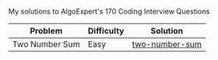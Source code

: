 My solutions to AlgoExpert's 170 Coding Interview Questions

| Problem | Difficulty | Solution |
| --- | --- | --- |
|  Two Number Sum | Easy | [two-number-sum](https://github.com/s0alken/algoexpert-solutions/tree/main/easy/two-number-sum)